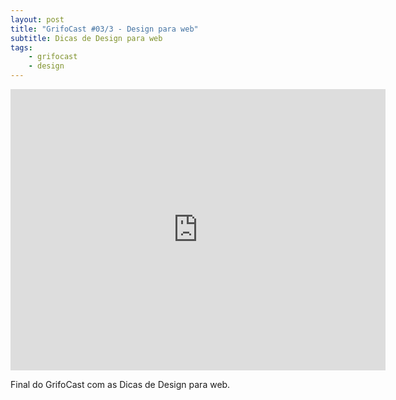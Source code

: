 ```yaml
---
layout: post
title: "GrifoCast #03/3 - Design para web"
subtitle: Dicas de Design para web
tags:
    - grifocast
    - design
---
```


<iframe id="vvq-360-vimeo-1" src="http://player.vimeo.com/video/18713352?title=1&amp;byline=1&amp;portrait=0&amp;fullscreen=1" width="600" height="450" frameborder="0">&lt;a href="http://www.vimeo.com/18713352"&gt;http://www.vimeo.com/18713352&lt;/a&gt;</iframe>

Final do GrifoCast com as Dicas de Design para web.
